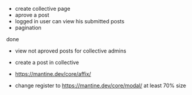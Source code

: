 - create collective page
- aprove a post
- logged in user can view his submitted posts
- pagination

done

- view not aproved posts for collective admins
- create a post in collective

- https://mantine.dev/core/affix/
- change register to https://mantine.dev/core/modal/ at least 70% size
